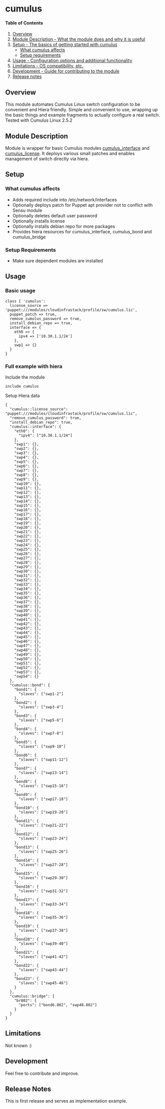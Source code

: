# cumulus

#### Table of Contents

1. [Overview](#overview)
2. [Module Description - What the module does and why it is useful](#module-description)
3. [Setup - The basics of getting started with cumulus](#setup)
    * [What cumulus affects](#what-cumulus-affects)
    * [Setup requirements](#setup-requirements)
4. [Usage - Configuration options and additional functionality](#usage)
5. [Limitations - OS compatibility, etc.](#limitations)
6. [Development - Guide for contributing to the module](#development)
6. [Release notes](#release-notes)

## Overview

This module automates Cumulus Linux switch configuration to be convenient and Hiera friendly.
Simple and convenient to use, wrapping up the basic things and example fragments to actually 
configure a real switch.
Tested with Cumulus Linux 2.5.2

## Module Description

Module is wrapper for basic Cumulus modules [cumulus_interface](https://github.com/CumulusNetworks/cumulus-cl-interfaces-puppet) and [cumulus_license](https://github.com/CumulusNetworks/cumulus-cl-license-puppet).
It deploys various small patches and enables management of switch directly via hiera.

## Setup

### What cumulus affects

* Adds required include into /etc/network/interfaces
* Optionally deploys patch for Puppet apt provider not to conflict with Sensu module
* Optionally deletes default user password
* Optionally installs license
* Optionally installs debian repo for more packages
* Provides hiera resources for cumulus_interface, cumulus_bond and cumulus_bridge

### Setup Requirements

* Make sure dependent modules are installed

## Usage

### Basic usage

```
class { 'cumulus':
  license_source => 'puppet:///modules/cloudinfrastack/profile/sw/cumulus.lic',
  puppet_patch => true,
  remove_cumulus_password => true,
  install_debian_repo => true,
  interface => {
    eth0 => {
      ipv4 => ['10.30.1.1/24']
    },
    swp1 => {}
  }
}

```

### Full example with hiera

Include the module

```
include cumulus
```

Setup Hiera data

```
{
  "cumulus::license_source": "puppet:///modules/cloudinfrastack/profile/sw/cumulus.lic",
  "remove_cumulus_password": true,
  "install_debian_repo": true,
  "cumulus::interface": {
    "eth0": {
      "ipv4": ["10.30.1.1/24"]
    },
    "swp1": {},
    "swp2": {},
    "swp3": {},
    "swp4": {},
    "swp5": {},
    "swp6": {},
    "swp7": {},
    "swp8": {},
    "swp9": {},
    "swp10": {},
    "swp11": {},
    "swp12": {},
    "swp13": {},
    "swp14": {},
    "swp15": {},
    "swp16": {},
    "swp17": {},
    "swp18": {},
    "swp19": {},
    "swp20": {},
    "swp21": {},
    "swp22": {},
    "swp23": {},
    "swp24": {},
    "swp25": {},
    "swp26": {},
    "swp27": {},
    "swp28": {},
    "swp29": {},
    "swp30": {},
    "swp31": {},
    "swp32": {},
    "swp33": {},
    "swp34": {},
    "swp35": {},
    "swp36": {},
    "swp37": {},
    "swp38": {},
    "swp39": {},
    "swp40": {},
    "swp41": {},
    "swp42": {},
    "swp43": {},
    "swp44": {},
    "swp45": {},
    "swp46": {},
    "swp47": {},
    "swp48": {},
    "swp49": {},
    "swp50": {},
    "swp51": {},
    "swp52": {},
    "swp53": {},
    "swp54": {}
  },
  "cumulus::bond": {
    "bond1": {
      "slaves": ["swp1-2"]
    },
    "bond2": {
      "slaves": ["swp3-4"]
    },
    "bond3": {
      "slaves": ["swp5-6"]
    },
    "bond4": {
      "slaves": ["swp7-8"]
    },
    "bond5": {
      "slaves": ["swp9-10"]
    },
    "bond6": {
      "slaves": ["swp11-12"]
    },
    "bond7": {
      "slaves": ["swp13-14"]
    },
    "bond8": {
      "slaves": ["swp15-16"]
    },
    "bond9": {
      "slaves": ["swp17-18"]
    },
    "bond10": {
      "slaves": ["swp19-20"]
    },
    "bond11": {
      "slaves": ["swp21-22"]
    },
    "bond12": {
      "slaves": ["swp23-24"]
    },
    "bond13": {
      "slaves": ["swp25-26"]
    },
    "bond14": {
      "slaves": ["swp27-28"]
    },
    "bond15": {
      "slaves": ["swp29-30"]
    },
    "bond16": {
      "slaves": ["swp31-32"]
    },
    "bond17": {
      "slaves": ["swp33-34"]
    },
    "bond18": {
      "slaves": ["swp35-36"]
    },
    "bond19": {
      "slaves": ["swp37-38"]
    },
    "bond20": {
      "slaves": ["swp39-40"]
    },
    "bond21": {
      "slaves": ["swp41-42"]
    },
    "bond22": {
      "slaves": ["swp43-44"]
    },
    "bond23": {
      "slaves": ["swp45-46"]
    }
  },
  "cumulus::bridge": {
    "br802": {
      "ports": ["bond6.802", "swp48.802"]
    }
  }
}
```

## Limitations

Not known :)

## Development

Feel free to contribute and improve.

## Release Notes

This is first release and serves as implementation example.
